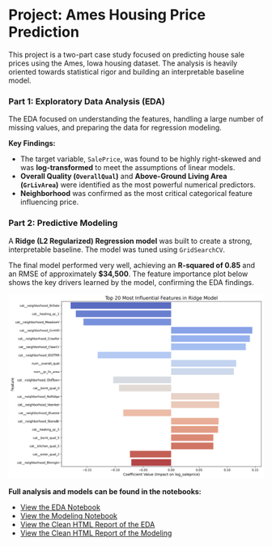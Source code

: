 
# Project: Ames Housing Price Prediction

This project is a two-part case study focused on predicting house sale prices using the Ames, Iowa housing dataset. The analysis is heavily oriented towards statistical rigor and building an interpretable baseline model.

### Part 1: Exploratory Data Analysis (EDA)
The EDA focused on understanding the features, handling a large number of missing values, and preparing the data for regression modeling.

**Key Findings:**
*   The target variable, `SalePrice`, was found to be highly right-skewed and was **log-transformed** to meet the assumptions of linear models.
*   **Overall Quality (`OverallQual`)** and **Above-Ground Living Area (`GrLivArea`)** were identified as the most powerful numerical predictors.
*   **Neighborhood** was confirmed as the most critical categorical feature influencing price.

### Part 2: Predictive Modeling
A **Ridge (L2 Regularized) Regression model** was built to create a strong, interpretable baseline. The model was tuned using `GridSearchCV`.

The final model performed very well, achieving an **R-squared of 0.85** and an RMSE of approximately **$34,500**. The feature importance plot below shows the key drivers learned by the model, confirming the EDA findings.

![Ridge Model Feature Importance](./images/ames_model_plot.png)

**Full analysis and models can be found in the notebooks:**
*   [View the EDA Notebook](https://htmlpreview.github.io/?https://raw.githubusercontent.com/jalhane88/Data-Analysis-Portfolio/refs/heads/main/project_ames_housing/Ames_Housing_EDA.html)
*   [View the Modeling Notebook](./Ames_Housing_Model.ipynb)
*   [View the Clean HTML Report of the EDA](./Ames_Housing_EDA.html)
*   [View the Clean HTML Report of the Modeling](https://htmlpreview.github.io/?https://raw.githubusercontent.com/jalhane88/Data-Analysis-Portfolio/refs/heads/main/project_ames_housing/Ames_Housing_Model.html)
